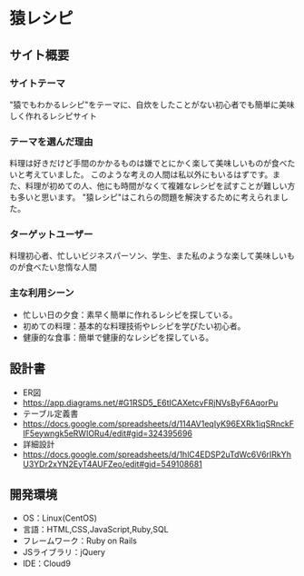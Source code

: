 # 猿レシピ

## サイト概要
### サイトテーマ
"猿でもわかるレシピ"をテーマに、自炊をしたことがない初心者でも簡単に美味しく作れるレシピサイト

### テーマを選んだ理由
料理は好きだけど手間のかかるものは嫌でとにかく楽して美味しいものが食べたいと考えていました。
このような考えの人間は私以外にもいるはずです。また、料理が初めての人、他にも時間がなくて複雑なレシピを試すことが難しい方も多いと思います。
"猿レシピ"はこれらの問題を解決するために考えられました。

### ターゲットユーザー
料理初心者、忙しいビジネスパーソン、学生、また私のような楽して美味しいものが食べたい怠惰な人間

### 主な利用シーン
- 忙しい日の夕食：素早く簡単に作れるレシピを探している。
- 初めての料理：基本的な料理技術やレシピを学びたい初心者。
- 健康的な食事：簡単で健康的なレシピを探している。

## 設計書
- ER図
- https://app.diagrams.net/#G1RSD5_E6tICAXetcvFRjNVsByF6AqorPu
- テーブル定義書
- https://docs.google.com/spreadsheets/d/114AV1eqIyK96EXRk1iqSRnckFIF5eywngk5eRWIORu4/edit#gid=324395696
- 詳細設計
- https://docs.google.com/spreadsheets/d/1hlC4EDSP2uTdWc6V6rIRkYhU3YDr2xYN2EyT4AUFZeo/edit#gid=549108681

## 開発環境
- OS：Linux(CentOS)
- 言語：HTML,CSS,JavaScript,Ruby,SQL
- フレームワーク：Ruby on Rails
- JSライブラリ：jQuery
- IDE：Cloud9
